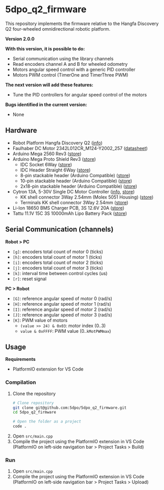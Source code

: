 # 5dpo_q2_firmware

This repository implements the firmware relative to the Hangfa Discovery Q2
four-wheeled omnidirectional robotic platform.

**Version 2.0.0**

**With this version, it is possible to do:**

- Serial communication using the library channels
- Read encoders channel A and B for wheeled odometry
- Motors angular speed control with a generic PID controller
- Motors PWM control (TimerOne and TimerThree PWM)

**The next version will add these features:**

- Tune the PID controllers for angular speed control of the motors

**Bugs identified in the current version:**

- None

## Hardware

- Robot Platform Hangfa Discovery Q2
  ([info](http://www.hangfa.com/EN/robot/DiscoveryQ2.html))
- Faulhaber DC Motor 2342L012CR_M124-Y2002_257
  ([datasheet](https://www.faulhaber.com/fileadmin/Import/Media/EN_2342_CR_DFF.pdf))
- Arduino Mega 2560 Rev3
  ([store](https://store.arduino.cc/products/arduino-mega-2560-rev3))
- Arduino Mega Proto Shield Rev3
  ([store](https://store.arduino.cc/products/arduino-mega-proto-shield-rev3-pcb))
  - IDC Socket 6Way
    ([store](https://mauser.pt/catalog/product_info.php?products_id=011-0827))
  - IDC Header Straight 6Way
    ([store](https://mauser.pt/catalog/product_info.php?products_id=011-0800))
  - 8-pin stackable header (Arduino Compatible)
    ([store](https://opencircuit.nl/product/female-header-stackable-8-pin-10-stuks))
  - 10-pin stackable header (Arduino Compatible)
    ([store](https://opencircuit.nl/product/female-header-stackable-10-pin-10-stuks))
  - 2x18-pin stackable header (Arduino Compatible)
    ([store](https://opencircuit.nl/product/female-header-stackable-2x18-pin-2-stuks))
- Cytron 13A, 5-30V Single DC Motor Controller
  ([info](https://www.cytron.io/c-motor-and-motor-driver/c-motor-driver/p-10amp-5v-30v-dc-motor-driver),
  [store](https://www.robotshop.com/eu/en/cytron-13a-5-30v-single-dc-motor-controller.html))
  - KK shell connector 3Way 2.54mm (Molex 5051 Housing)
    ([store](https://mauser.pt/catalog/product_info.php?products_id=011-1319))
  - Terminals KK shell connector 3Way 2.54mm
    ([store](https://mauser.pt/catalog/product_info.php?products_id=011-3065))
- Li-Ion 18650 BMS Charger PCB, 3S 12.6V 20A
  ([store](https://www.botnroll.com/pt/acessorios/2558-bms-para-protec-o-baterias-18650-3s-12-6v-20a.html))
- Tattu 11.1V 15C 3S 10000mAh Lipo Battery Pack
  ([store](https://www.gensace.de/tattu-11-1v-15c-3s-10000mah-lipo-battery-pack.html))

## Serial Communication (channels)

**Robot > PC**

- `[g]`: encoders total count of motor 0 (ticks)
- `[h]`: encoders total count of motor 1 (ticks)
- `[i]`: encoders total count of motor 2 (ticks)
- `[j]`: encoders total count of motor 3 (ticks)
- `[k]`: interval time between control cycles (us)
- `[r]`: reset signal

**PC > Robot**

- `[G]`: reference angular speed of motor 0 (rad/s)
- `[H]`: reference angular speed of motor 1 (rad/s)
- `[I]`: reference angular speed of motor 2 (rad/s)
- `[J]`: reference angular speed of motor 3 (rad/s)
- `[K]`: PWM value of motors
  - `(value >> 24) & 0x03`: motor index (0..3)
  - `value & 0xFFFF`: PWM value (0..`kMotPWMmax`)

## Usage

**Requirements**

- PlatformIO extension for VS Code

### Compilation

1. Clone the repository
   ```sh
   # Clone repository
   git clone git@github.com:5dpo/5dpo_q2_firmware.git
   cd 5dpo_q2_firmware

   # Open the folder as a project
   code .
   ```
2. Open `src/main.cpp`
3. Compile the project using the PlatformIO extension in VS Code
   (PlatformIO on left-side navigation bar > Project Tasks > Build)

### Run

1. Open `src/main.cpp`
2. Compile the project using the PlatformIO extension in VS Code
   (PlatformIO on left-side navigation bar > Project Tasks > Upload)
